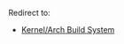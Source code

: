 Redirect to:

*   [Kernel/Arch Build System](/index.php/Kernel/Arch_Build_System "Kernel/Arch Build System")